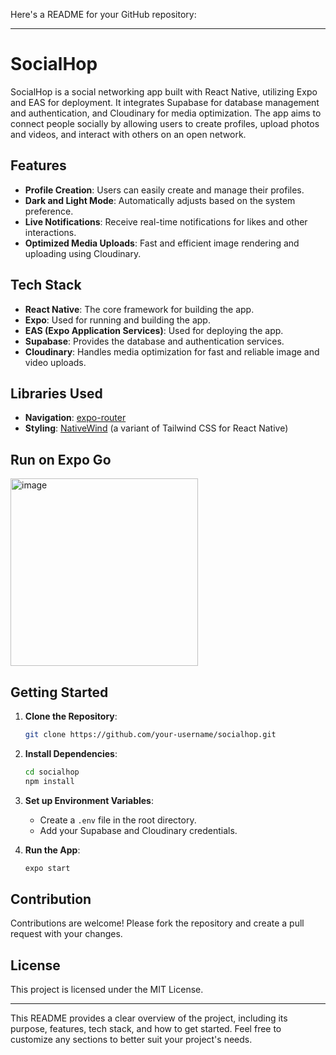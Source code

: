 Here's a README for your GitHub repository:

---

# SocialHop

SocialHop is a social networking app built with React Native, utilizing Expo and EAS for deployment. It integrates Supabase for database management and authentication, and Cloudinary for media optimization. The app aims to connect people socially by allowing users to create profiles, upload photos and videos, and interact with others on an open network.

## Features

- **Profile Creation**: Users can easily create and manage their profiles.
- **Dark and Light Mode**: Automatically adjusts based on the system preference.
- **Live Notifications**: Receive real-time notifications for likes and other interactions.
- **Optimized Media Uploads**: Fast and efficient image rendering and uploading using Cloudinary.

## Tech Stack

- **React Native**: The core framework for building the app.
- **Expo**: Used for running and building the app.
- **EAS (Expo Application Services)**: Used for deploying the app.
- **Supabase**: Provides the database and authentication services.
- **Cloudinary**: Handles media optimization for fast and reliable image and video uploads.

## Libraries Used

- **Navigation**: [expo-router](https://expo.github.io/router/)
- **Styling**: [NativeWind](https://nativewind.dev/) (a variant of Tailwind CSS for React Native)

## Run on Expo Go
<img src="https://github.com/user-attachments/assets/8c8b409f-c7b1-4cce-bd49-77223979aac3" alt="image" width="300" height="300">

## Getting Started

1. **Clone the Repository**:
   ```bash
   git clone https://github.com/your-username/socialhop.git
   ```
2. **Install Dependencies**:
   ```bash
   cd socialhop
   npm install
   ```
3. **Set up Environment Variables**:
   - Create a `.env` file in the root directory.
   - Add your Supabase and Cloudinary credentials.

4. **Run the App**:
   ```bash
   expo start
   ```

## Contribution

Contributions are welcome! Please fork the repository and create a pull request with your changes.

## License

This project is licensed under the MIT License.

---

This README provides a clear overview of the project, including its purpose, features, tech stack, and how to get started. Feel free to customize any sections to better suit your project's needs.
